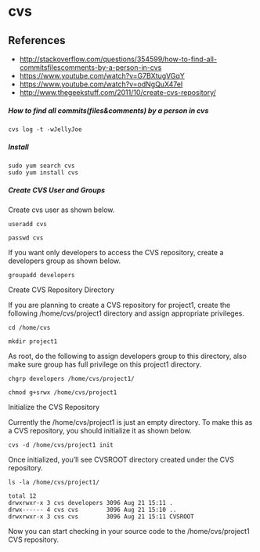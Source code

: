 # cvs

## References
* http://stackoverflow.com/questions/354599/how-to-find-all-commitsfilescomments-by-a-person-in-cvs
* https://www.youtube.com/watch?v=G7BXtugVGqY
* https://www.youtube.com/watch?v=odNgQuX47eI
* http://www.thegeekstuff.com/2011/10/create-cvs-repository/

##### How to find all commits(files&comments) by a person in cvs
```
cvs log -t -wJellyJoe
```

##### Install
```
sudo yum search cvs
sudo yum install cvs
```

##### Create CVS User and Groups
Create cvs user as shown below.
```
useradd cvs
```
```
passwd cvs
```
If you want only developers to access the CVS repository, create a developers group as shown below.

```
groupadd developers
```

Create CVS Repository Directory

If you are planning to create a CVS repository for project1, create the following /home/cvs/project1 directory and assign appropriate privileges.

```
cd /home/cvs
```

```
mkdir project1
```

As root, do the following to assign developers group to this directory, also make sure group has full privilege on this project1 directory.

```
chgrp developers /home/cvs/project1/
```

```
chmod g+srwx /home/cvs/project1
```

Initialize the CVS Repository

Currently the /home/cvs/project1 is just an empty directory. To make this as a CVS repository, you should initialize it as shown below.

```
cvs -d /home/cvs/project1 init
```
Once initialized, you’ll see CVSROOT directory created under the CVS repository.

```
ls -la /home/cvs/project1/
```
```
total 12
drwxrwxr-x 3 cvs developers 3096 Aug 21 15:11 .
drwx------ 4 cvs cvs        3096 Aug 21 15:10 ..
drwxrwxr-x 3 cvs cvs        3096 Aug 21 15:11 CVSROOT
```
Now you can start checking in your source code to the /home/cvs/project1 CVS repository.
